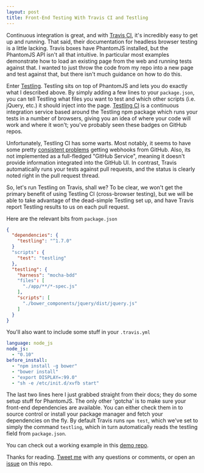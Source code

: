 ```yaml
---
layout: post
title: Front-End Testing With Travis CI and Testling
---
```


Continuous integration is great, and with [Travis CI](https://travis-ci.org/), it's incredibly easy to get up and running. That said, their documentation for headless browser testing is a little lacking. Travis boxes have PhantomJS installed, but the PhantomJS API isn't all that intuitive. In particular most examples demonstrate how to load an existing page from the web and running tests against that. I wanted to just throw the code from my repo into a new page and test against that, but there  isn't much guidance on how to do this.

Enter [Testling](https://github.com/substack/testling). Testling sits on top of PhantomJS and lets you do exactly what I described above. By simply adding a few lines to your `package.json`, you can tell Testling what files you want to test and which other scripts (i.e. jQuery, etc.) it should inject into the page. [Testling CI](https://ci.testling.com/) is a continuous integration service based around the Testling npm package which runs your tests in a number of browsers, giving you an idea of where your code will work and where it won't; you've probably seen these badges on GitHub repos.

Unfortunately, Testling CI has some warts. Most notably, it seems to have some pretty [consistent problems](https://github.com/substack/testling/issues/88) getting webhooks from GitHub. Also, its not implemented as a full-fledged "GitHub Service", meaning it doesn't provide information integrated into the GitHub UI. In contrast, Travis automatically runs your tests against pull requests, and the status is clearly noted right in the pull request thread.

So, let's run Testling on Travis, shall we? To be clear, we won't get the primary benefit of using Testling CI (cross-browser testing), but we will be able to take advantage of the dead-simple Testling set up, and have Travis report Testling results to us on each pull request.

Here are the relevant bits from `package.json`

```json
{
  "dependencies": {
    "testling": "^1.7.0"
  }
  "scripts": {
    "test": "testling"
  },
  "testling": {
    "harness": "mocha-bdd"
    "files": [
      "./app/**/*-spec.js"
    ],
    "scripts": [
      "./bower_components/jquery/dist/jquery.js"
    ]
  }
}
```

You'll also want to include some stuff in your `.travis.yml`

```yaml
language: node_js
node_js:
  - "0.10"
before_install:
  - "npm install -g bower"
  - "bower install"
  - "export DISPLAY=:99.0"
  - "sh -e /etc/init.d/xvfb start"
```

The last two lines here I just grabbed straight from their docs; they do some setup stuff for PhantomJS. The only other 'gotcha' is to make sure your front-end dependencies are available. You can either check them in to source control or install your package manager and fetch your dependencies on the fly. By default Travis runs `npm test`, which we've set to simply the command `testling`, which in turn automatically reads the testling field from `package.json`.

You can check out a working example in this [demo repo](https://github.com/omnibus-app/testling-backbone-boilerplate).

Thanks for reading. [Tweet me]({{site.networks.twitter}}) with any questions or comments, or open an [issue]({{site.github_repo}}/issues) on this repo.

